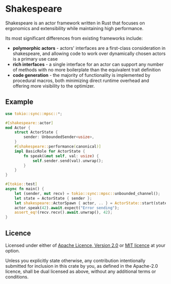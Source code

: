 # Shakespeare

Shakespeare is an actor framework written in Rust that focuses on ergonomics and extensibility while maintaining high performance.

Its most significant differences from existing frameworks include:

* __polymorphic actors__ - actors' interfaces are a first-class consideration in shakespeare, and allowing code to work over dynamically chosen actors is a primary use case
* __rich interfaces__ - a single interface for an actor can support any number of methods with no more boilerplate than the equivalent trait definition
* __code generation__ - the majority of functionality is implemented by procedural macros, both minimizing direct runtime overhead and offering more visibility to the optimizer.

## Example

```rust
use tokio::sync::mpsc::*;

#[shakespeare::actor]
mod Actor {
    struct ActorState {
        sender: UnboundedSender<usize>,
    }
    #[shakespeare::performance(canonical)]
    impl BasicRole for ActorState {
        fn speak(&mut self, val: usize) {
            self.sender.send(val).unwrap();
        }
    }
}

#[tokio::test]
async fn main() {
    let (sender, mut recv) = tokio::sync::mpsc::unbounded_channel();
    let state = ActorState { sender };
    let shakespeare::ActorSpawn { actor, .. } = ActorState::start(state);
    actor.speak(42).await.expect("Error sending");
    assert_eq!(recv.recv().await.unwrap(), 42);
}
```

## Licence

Licensed under either of [Apache Licence, Version 2.0](LICENSE-APACHE) or [MIT licence](LICENSE-MIT) at your option.

Unless you explicitly state otherwise, any contribution intentionally submitted
for inclusion in this crate by you, as defined in the Apache-2.0 licence, shall
be dual licensed as above, without any additional terms or conditions.
